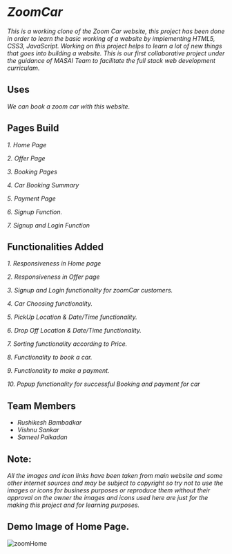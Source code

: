 # *ZoomCar*

*This is a working clone of the Zoom Car website, this project has been done in order to learn the basic working of a website by implementing HTML5, CSS3, JavaScript. Working on this project helps to learn a lot of new things that goes into building a website. This is our first collaborative project under the guidance of MASAI Team to facilitate the full stack web development curriculam.* 

## Uses

*We can book a zoom car with this website.*

## Pages Build

*1. Home Page*

*2. Offer Page*

*3. Booking Pages*

*4. Car Booking Summary*

*5. Payment Page*

*6. Signup Function.*

*7. Signup and Login Function*

## Functionalities Added

*1. Responsiveness in Home page*

*2. Responsiveness in Offer page*

*3. Signup and Login functionality for zoomCar customers.*

*4. Car Choosing functionality.*

*5. PickUp Location & Date/Time functionality.*

*6. Drop Off Location & Date/Time functionality.*

*7. Sorting functionality according to Price.*

*8. Functionality to book a car.*

*9. Functionality to make a payment.*

*10. Popup functionality for successful Booking and payment for car*



## Team Members

* *Rushikesh Bambadkar*
* *Vishnu Sankar*
* *Sameel Paikadan*


## Note:
*All the images and icon links have been taken from main website and some other internet sources and may be subject to copyright so try not to use the images or icons for business purposes or reproduce them without their approval on the owner the images and icons used here are just for the making this project and for learning purposes.*


## Demo Image of Home Page.
![zoomHome](https://user-images.githubusercontent.com/82999542/122533925-ac781500-d03f-11eb-94a6-db56adf13d0a.png)
